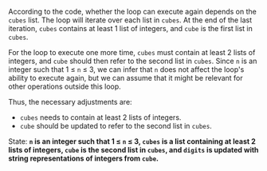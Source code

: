 According to the code, whether the loop can execute again depends on the `cubes` list. The loop will iterate over each list in `cubes`. At the end of the last iteration, `cubes` contains at least 1 list of integers, and `cube` is the first list in `cubes`. 

For the loop to execute one more time, `cubes` must contain at least 2 lists of integers, and `cube` should then refer to the second list in `cubes`. Since `n` is an integer such that 1 ≤ `n` ≤ 3, we can infer that `n` does not affect the loop's ability to execute again, but we can assume that it might be relevant for other operations outside this loop.

Thus, the necessary adjustments are:
- `cubes` needs to contain at least 2 lists of integers.
- `cube` should be updated to refer to the second list in `cubes`.

State: **`n` is an integer such that 1 ≤ `n` ≤ 3, `cubes` is a list containing at least 2 lists of integers, `cube` is the second list in `cubes`, and `digits` is updated with string representations of integers from `cube`.**